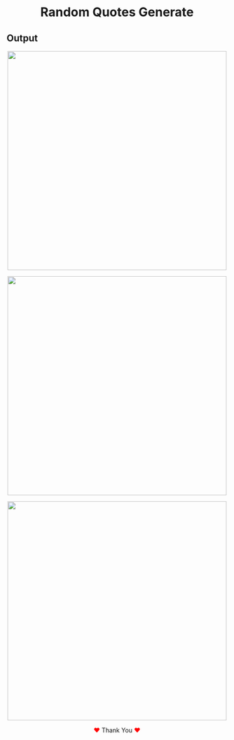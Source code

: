 <h1 align="center">Random Quotes Generate</h1>

## Output

<p align="center"><img width="500px" src="https://user-images.githubusercontent.com/80118217/204005394-4ef29e76-6811-4d35-b8be-3ea99c897102.JPG"></p>


<p align="center"><img width="500px" src="https://user-images.githubusercontent.com/80118217/204005973-6d44c097-ef8a-4c5c-8cb7-9244ac9b9c43.JPG"></p>


<p align="center"><img width="500px" src="https://user-images.githubusercontent.com/80118217/205701702-40531c21-5d39-4010-9a04-229060043fc4.JPG"></p>

<p align="center"><span style="color: red;">&hearts;</span> Thank You <span style="color: red;">&hearts;</span></p>


